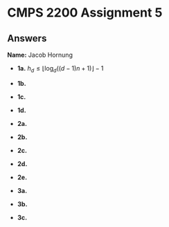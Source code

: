 # CMPS 2200 Assignment 5
## Answers

**Name:** Jacob Hornung






- **1a.** $h_d \leq \lfloor \log_d \left( (d - 1)n + 1 \right) \rfloor - 1$


- **1b.**


- **1c.**

- **1d.**


- **2a.**


- **2b.**


- **2c.**

- **2d.**

- **2e.**



- **3a.**


- **3b.**


- **3c.**

